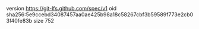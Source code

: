 version https://git-lfs.github.com/spec/v1
oid sha256:5e9ccebd34087457aa0ae425b98a18c58267cbf3b59589f773e2cb03f40fe83b
size 752
